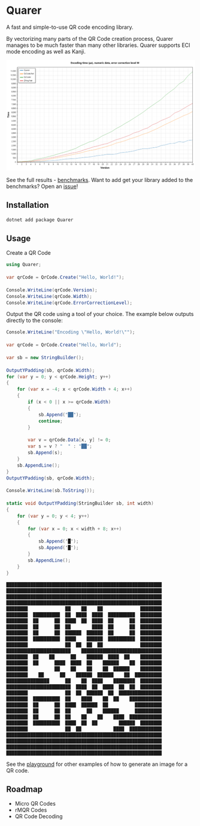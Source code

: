 ﻿Quarer
=========
A fast and simple-to-use QR code encoding library.

<!-- TODO: Add badges here -->

By vectorizing many parts of the QR Code creation process, Quarer manages to be much faster than many other libraries. Quarer supports ECI mode encoding as well as Kanji.

![Benchmark](./assets/timing-focused-1.png)

See the full results - [benchmarks](./benchmarks). Want to add get your library added to the benchmarks? Open an [issue](/JakeYallop/Quarer/issues)!

## Installation
```bash
dotnet add package Quarer
```

## Usage

Create a QR Code
```csharp
using Quarer;

var qrCode = QrCode.Create("Hello, World!");

Console.WriteLine(qrCode.Version);
Console.WriteLine(qrCode.Width);
Console.WriteLine(qrCode.ErrorCorrectionLevel);
```

Output the QR code using a tool of your choice. The example below outputs directly to the console:
```csharp
Console.WriteLine("Encoding \"Hello, World!\"");

var qrCode = QrCode.Create("Hello, World");

var sb = new StringBuilder();

OutputYPadding(sb, qrCode.Width);
for (var y = 0; y < qrCode.Height; y++)
{
    for (var x = -4; x < qrCode.Width + 4; x++)
    {
        if (x < 0 || x >= qrCode.Width)
        {
            sb.Append("██");
            continue;
        }

        var v = qrCode.Data[x, y] != 0;
        var s = v ? "  " : "██";
        sb.Append(s);
    }
    sb.AppendLine();
}
OutputYPadding(sb, qrCode.Width);

Console.WriteLine(sb.ToString());

static void OutputYPadding(StringBuilder sb, int width)
{
    for (var y = 0; y < 4; y++)
    {
        for (var x = 0; x < width + 8; x++)
        {
            sb.Append('█');
            sb.Append('█');
        }
        sb.AppendLine();
    }
}
```
```
██████████████████████████████████████████████████████████
██████████████████████████████████████████████████████████
██████████████████████████████████████████████████████████
██████████████████████████████████████████████████████████
████████              ██    ██    ██              ████████
████████  ██████████  ██  ████  ████  ██████████  ████████
████████  ██      ██  ████  ██  ████  ██      ██  ████████
████████  ██      ██  ██        ████  ██      ██  ████████
████████  ██      ██  ██████  ██████  ██      ██  ████████
████████  ██████████  ████    ██████  ██████████  ████████
████████              ██  ██  ██  ██              ████████
████████████████████████    ██████████████████████████████
████████  ██    ██      ██    ██████  ████  ██    ████████
████████  ██      ████  ████  ██    ██████    ██  ████████
████████          ██    ██    ██    ██  ██████    ████████
████████    ██      ██    ██████  ██████    ██  ██████████
████████████████      ██    ██  ████    ████████  ████████
████████████████████████  ████  ██  ████  ██  ██  ████████
████████              ██  ██  ██████  ██  ████████████████
████████  ██████████  ██    ████    ██  ██    ████████████
████████  ██      ██  ████  ██████  ██          ██████████
████████  ██      ██  ██      ██    ██████      ██████████
████████  ██      ██  ██    ██    ██    ████  ████████████
████████  ██████████  ████  ██  ██        ██████  ████████
████████              ██  ██            ████  ████████████
██████████████████████████████████████████████████████████
██████████████████████████████████████████████████████████
██████████████████████████████████████████████████████████
██████████████████████████████████████████████████████████
```

See the [playground](./tools/Playground) for other examples of how to generate an image for a QR code.

## Roadmap
- Micro QR Codes
- rMQR Codes
- QR Code Decoding
